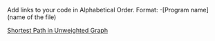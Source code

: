 Add links to your code in Alphabetical Order.
Format: -[Program name](name of the file)

[Shortest Path in Unweighted Graph](shortest_path_unweighted.py)
